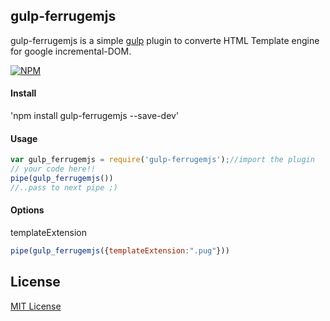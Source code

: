 ## gulp-ferrugemjs
gulp-ferrugemjs is a simple [gulp](https://github.com/wearefractal/gulp) plugin to converte HTML Template engine for google incremental-DOM.

[![NPM](https://nodei.co/npm/gulp-ferrugemjs.png?downloads=true&downloadRank=true&stars=true)](https://nodei.co/npm/gulp-ferrugemjs/)

#### Install

'npm install gulp-ferrugemjs --save-dev'

#### Usage

```js
var gulp_ferrugemjs = require('gulp-ferrugemjs');//import the plugin
// your code here!!
pipe(gulp_ferrugemjs())
//..pass to next pipe ;)
```

#### Options

templateExtension
```js
pipe(gulp_ferrugemjs({templateExtension:".pug"}))
```

## License

[MIT License](http://en.wikipedia.org/wiki/MIT_License)

